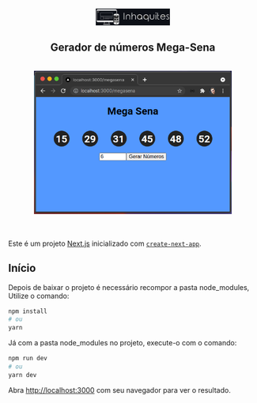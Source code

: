 <br>
<div align="center">
    <img src="https://github.com/inhaquites/megasena/blob/main/public/inhaquites.jpg" alt="Logo Repo" width="150">
    <h2>
        Gerador de números Mega-Sena
    </h2>
    <br>
        <div align="center">
            <img src="https://raw.githubusercontent.com/inhaquites/megasena/main/public/MegaSena.PNG" alt="megasena" width="400">        
        </div>
    <br>
</div>
<br>

Este é um projeto [Next.js](https://nextjs.org/) inicializado com [`create-next-app`](https://github.com/vercel/next.js/tree/canary/packages/create-next-app).

## Início

Depois de baixar o projeto é necessário recompor a pasta node_modules, Utilize o comando:

```bash
npm install
# ou
yarn
```

Já com a pasta node_modules no projeto, execute-o com o comando:

```bash
npm run dev
# ou
yarn dev
```

Abra [http://localhost:3000](http://localhost:3000) com seu navegador para ver o resultado.
